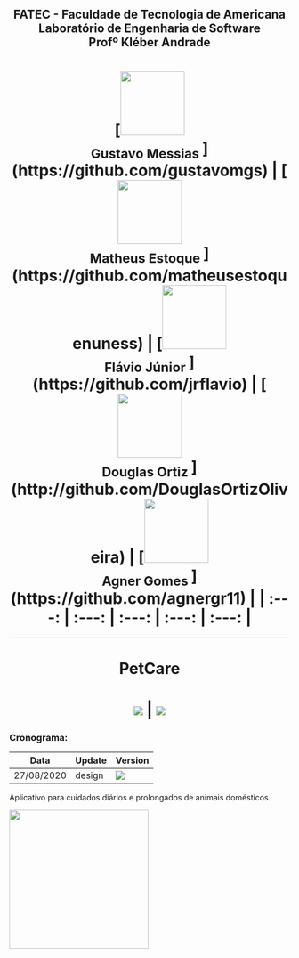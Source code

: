 <h2 align="center">FATEC - Faculdade de Tecnologia de Americana<br>
Laboratório de Engenharia de Software<br>
Profº Kléber Andrade</h2>
 <h4>
<h1 align="center">
[<img src="https://avatars3.githubusercontent.com/u/53432968?s=460&u=ba378404717b1dd8ce3097f20b16c832620b3d08&v=4" width=115 > <br> <sub> Gustavo Messias </sub>](https://github.com/gustavomgs) | [<img src="https://scontent.fcpq2-1.fna.fbcdn.net/v/t1.0-9/103079445_1675575762596045_8200019720568131360_o.jpg?_nc_cat=100&_nc_sid=09cbfe&_nc_ohc=Yw3P3VriJ-8AX9SQgxF&_nc_ht=scontent.fcpq2-1.fna&oh=0cf5e215d3957b37fb072f5bfc51cb4b&oe=5F6DA81A" width=115 > <br> <sub> Matheus Estoque </sub>](https://github.com/matheusestoquenuness) | [<img src="https://instagram.fcpq2-1.fna.fbcdn.net/v/t51.2885-19/s150x150/117229429_306443780688123_1401727699131249478_n.jpg?_nc_ht=instagram.fcpq2-1.fna.fbcdn.net&_nc_ohc=MgHN9GDtMHIAX_lJBJf&oh=0680bfd78dd4dc44533f2745eff13be0&oe=5F73F64F" width=115 > <br> <sub> Flávio Júnior </sub>](https://github.com/jrflavio) | [<img src="https://scontent.fcpq2-1.fna.fbcdn.net/v/t1.0-9/82970876_2785203461502659_6105302389290434560_n.jpg?_nc_cat=103&_nc_sid=09cbfe&_nc_ohc=ghIOoZv5844AX91JVZs&_nc_ht=scontent.fcpq2-1.fna&oh=4e97534603151cd560614577a55efb91&oe=5F6FB75C" width=115 > <br> <sub> Douglas Ortiz </sub>](http://github.com/DouglasOrtizOliveira) | [<img src="https://scontent.fcpq2-1.fna.fbcdn.net/v/t1.0-9/101125293_2621658957938867_7372671694160265216_o.jpg?_nc_cat=101&_nc_sid=174925&_nc_ohc=i6SCm_R4o84AX-XmdxT&_nc_ht=scontent.fcpq2-1.fna&oh=59fb4d67a4d1d1f55e28f3d646b74bde&oe=5F6CCE8A" width=115 > <br> <sub> Agner Gomes </sub>](https://github.com/agnergr11) |
| :---: | :---: | :---: | :---: | :---: |
</h1>
 <hr>
<h1 align="center"> PetCare </h1>
         <h1 align="center"><img src="https://img.shields.io/static/v1?label=flutter&message=mobile&color=blue&style=for-the-badge&logo=FLUTTER"/> | <img src="https://img.shields.io/static/v1?label=php&message=web&color=blue&style=for-the-badge&logo=PHP"/></h1>
 
 ### Cronograma: 
|Data|Update|Version|
| -------- | -------- | -------- |
| 27/08/2020 | design | <img src="https://img.shields.io/static/v1?label=version&message=1.0.0&color=blue&style=for-the-badge&logo=VERSION"/> |

<p align="justify"> Aplicativo para cuidados diários e prolongados de animais domésticos. </p>




<img  width="250" src="http://gensoft.site/img/fundogit.fw.png">
